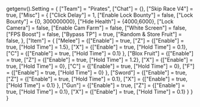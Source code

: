 getgenv().Setting = {
    ["Team"] = "Pirates",
    ["Chat"] = {},
    ["Skip Race V4"] = true,
    ["Misc"] = {
        ["Click Delay"] = 1,
        ["Enable Lock Bounty"] = false,
        ["Lock Bounty"] = {0, 300000000},
        ["Hide Health"] = {4000,6000},
        ["Lock Camera"] = false,
        ["Enable Cam Farm"] = false,
        ["White Screen"] = false,
        ["FPS Boost"] = false,
        ["Bypass TP"] = true,
        ["Random & Store Fruit"] = false,
    },
    ["Item"] = {
        ["Melee"] = {["Enable"] = true,
            ["Z"] = {["Enable"] = true, ["Hold Time"] = 1.5},
            ["X"] = {["Enable"] = true, ["Hold Time"] = 0.1},
            ["C"] = {["Enable"] = true, ["Hold Time"] = 0.1}
        },
        ["Blox Fruit"] = {["Enable"] = true,
            ["Z"] = {["Enable"] = true, ["Hold Time"] = 1.2},
            ["X"] = {["Enable"] = true, ["Hold Time"] = 0},
            ["C"] = {["Enable"] = true, ["Hold Time"] = 0},
            ["F"] = {["Enable"] = true, ["Hold Time"] = 0}
        },
        ["Sword"] = {["Enable"] = true,
            ["Z"] = {["Enable"] = true, ["Hold Time"] = 0.1},
            ["X"] = {["Enable"] = true, ["Hold Time"] = 0.1}
        },
        ["Gun"] = {["Enable"] = true,
            ["Z"] = {["Enable"] = true, ["Hold Time"] = 0.1},
            ["X"] = {["Enable"] = true, ["Hold Time"] = 0.1}
        }
    }
}
